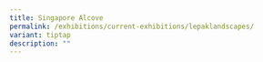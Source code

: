 ```yaml
---
title: Singapore Alcove
permalink: /exhibitions/current-exhibitions/lepaklandscapes/
variant: tiptap
description: ""
---
```

<p></p>